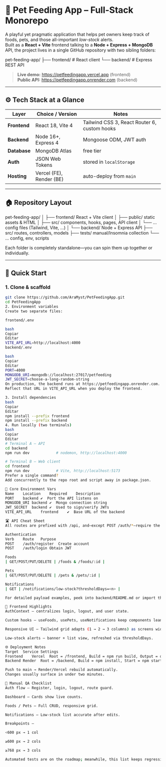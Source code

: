 # 🐾 Pet Feeding App – Full-Stack Monorepo  
A playful yet pragmatic application that helps pet owners keep track of foods, pets, and those all-important _low-stock_ alerts.  
Built as a **React + Vite** frontend talking to a **Node + Express + MongoDB** API, the project lives in a single GitHub repository with two sibling folders:

pet-feeding-app/
├── frontend/ # React client
└── backend/ # Express REST API

> **Live demo:** <https://petfeedingapp.vercel.app> (frontend)  
> **Public API:** <https://petfeedingapp.onrender.com> (backend)

---

## ⚙️ Tech Stack at a Glance
| Layer        | Choice / Version | Notes |
|--------------|------------------|-------|
| **Frontend** | React 18, Vite 4 | Tailwind CSS 3, React Router 6, custom hooks |
| **Backend**  | Node 16+, Express 4 | Mongoose ODM, JWT auth |
| **Database** | MongoDB Atlas | free tier |
| **Auth**     | JSON Web Tokens  | stored in `localStorage` |
| **Hosting**  | Vercel (FE), Render (BE) | auto-deploy from `main` |

---

## 🏠 Repository Layout

pet-feeding-app/
│
├── frontend/ React + Vite client
│ ├── public/ static assets & HTML
│ ├── src/ components, hooks, pages, API client
│ └── ... config files (Tailwind, Vite, …)
│
└── backend/ Node + Express API
├── src/ routes, controllers, models
├── tests/ manual/Insomnia collection
└── ... config, env, scripts

Each folder is completely standalone—you can spin them up together or individually.

---

## 🚀 Quick Start

### 1. Clone & scaffold

```bash
git clone https://github.com/AraMyst/PetFeedingApp.git
cd PetFeedingApp
2. Environment variables
Create two separate files:

frontend/.env

bash
Copiar
Editar
VITE_API_URL=http://localhost:4000
backend/.env

bash
Copiar
Editar
PORT=4000
MONGODB_URI=mongodb://localhost:27017/petfeeding
JWT_SECRET=choose-a-long-random-string
On production, the backend runs at https://petfeedingapp.onrender.com.
Reflect that URL in VITE_API_URL when you deploy the frontend.

3. Install dependencies
bash
Copiar
Editar
npm install --prefix frontend
npm install --prefix backend
4. Run locally (two terminals)
bash
Copiar
Editar
# Terminal A – API
cd backend
npm run dev            # nodemon, http://localhost:4000

# Terminal B – Web client
cd frontend
npm run dev            # Vite, http://localhost:5173
Prefer a single command?
Add concurrently to the repo root and script away in package.json.

🔑 Core Environment Vars
Name	Location	Required	Description
PORT	backend	✔︎	Port the API listens on
MONGODB_URI	backend	✔︎	Mongo connection string
JWT_SECRET	backend	✔︎	Used to sign/verify JWTs
VITE_API_URL	frontend	✔︎	Base URL of the backend

🛣️ API Cheat Sheet
All routes are prefixed with /api, and—except POST /auth/*—require the Authorization: Bearer <token> header.

Authentication
Verb	Route	Purpose
POST	/auth/register	Create account
POST	/auth/login	Obtain JWT

Foods
| GET/POST/PUT/DELETE | /foods & /foods/:id |

Pets
| GET/POST/PUT/DELETE | /pets & /pets/:id |

Notifications
| GET | /notifications/low-stock?thresholdDays=<n> |

For detailed payload examples, peek into backend/README.md or import the included Insomnia collection.

🧰 Frontend Highlights
AuthContext – centralizes login, logout, and user state.

Custom hooks – useFoods, usePets, useNotifications keep components lean.

Responsive UI – Tailwind grid adapts (1 → 2 → 3 columns) as screens widen.

Low-stock alerts – banner + list view, refreshed via thresholdDays.

🌐 Deployment Notes
Target	Service	Settings
Frontend	Vercel	Root = /frontend, Build = npm run build, Output = dist
Backend	Render	Root = /backend, Build = npm install, Start = npm start

Push to main → Render/Vercel rebuild automatically.
Changes usually surface in under two minutes.

🔄 Manual QA Checklist
Auth flow – Register, login, logout, route guard.

Dashboard – Cards show live counts.

Foods / Pets – Full CRUD, responsive grid.

Notifications – Low-stock list accurate after edits.

Breakpoints –

<600 px → 1 col

≥600 px → 2 cols

≥768 px → 3 cols

Automated tests are on the roadmap; meanwhile, this list keeps regressions at bay.
